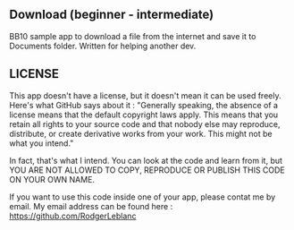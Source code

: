 Download (beginner - intermediate)
--------------
BB10 sample app to download a file from the internet and save it to Documents folder. Written for helping another dev.


LICENSE
--------------
This app doesn't have a license, but it doesn't mean it can be used freely. Here's what GitHub says about it :
"Generally speaking, the absence of a license means that the default copyright laws apply. This means that you retain all rights to your source code and that nobody else may reproduce, distribute, or create derivative works from your work. This might not be what you intend."

In fact, that's what I intend. You can look at the code and learn from it, but YOU ARE NOT ALLOWED TO COPY, REPRODUCE OR PUBLISH THIS CODE ON YOUR OWN NAME.

If you want to use this code inside one of your app, please contat me by email. My email address can be found here :
https://github.com/RodgerLeblanc
